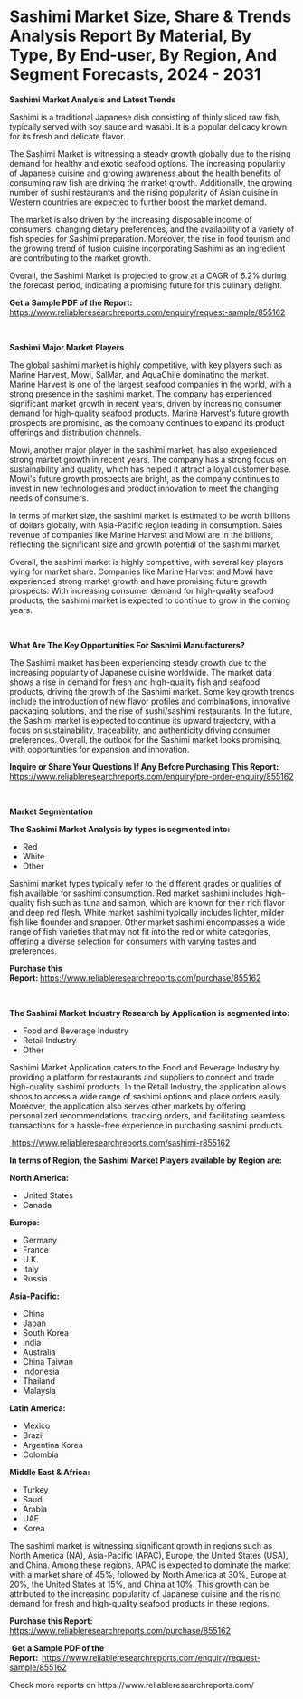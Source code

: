 <p><h1>Sashimi Market Size, Share & Trends Analysis Report By Material, By Type, By End-user, By Region, And Segment Forecasts, 2024 - 2031</h1></p><p><strong>Sashimi Market Analysis and Latest Trends</strong></p>
<p><p>Sashimi is a traditional Japanese dish consisting of thinly sliced raw fish, typically served with soy sauce and wasabi. It is a popular delicacy known for its fresh and delicate flavor.</p><p>The Sashimi Market is witnessing a steady growth globally due to the rising demand for healthy and exotic seafood options. The increasing popularity of Japanese cuisine and growing awareness about the health benefits of consuming raw fish are driving the market growth. Additionally, the growing number of sushi restaurants and the rising popularity of Asian cuisine in Western countries are expected to further boost the market demand.</p><p>The market is also driven by the increasing disposable income of consumers, changing dietary preferences, and the availability of a variety of fish species for Sashimi preparation. Moreover, the rise in food tourism and the growing trend of fusion cuisine incorporating Sashimi as an ingredient are contributing to the market growth.</p><p>Overall, the Sashimi Market is projected to grow at a CAGR of 6.2% during the forecast period, indicating a promising future for this culinary delight.</p></p>
<p><strong>Get a Sample PDF of the Report:&nbsp;</strong> <a href="https://www.reliableresearchreports.com/enquiry/request-sample/855162">https://www.reliableresearchreports.com/enquiry/request-sample/855162</a></p>
<p>&nbsp;</p>
<p><strong>Sashimi Major Market Players</strong></p>
<p><p>The global sashimi market is highly competitive, with key players such as Marine Harvest, Mowi, SalMar, and AquaChile dominating the market. Marine Harvest is one of the largest seafood companies in the world, with a strong presence in the sashimi market. The company has experienced significant market growth in recent years, driven by increasing consumer demand for high-quality seafood products. Marine Harvest's future growth prospects are promising, as the company continues to expand its product offerings and distribution channels.</p><p>Mowi, another major player in the sashimi market, has also experienced strong market growth in recent years. The company has a strong focus on sustainability and quality, which has helped it attract a loyal customer base. Mowi's future growth prospects are bright, as the company continues to invest in new technologies and product innovation to meet the changing needs of consumers.</p><p>In terms of market size, the sashimi market is estimated to be worth billions of dollars globally, with Asia-Pacific region leading in consumption. Sales revenue of companies like Marine Harvest and Mowi are in the billions, reflecting the significant size and growth potential of the sashimi market.</p><p>Overall, the sashimi market is highly competitive, with several key players vying for market share. Companies like Marine Harvest and Mowi have experienced strong market growth and have promising future growth prospects. With increasing consumer demand for high-quality seafood products, the sashimi market is expected to continue to grow in the coming years.</p></p>
<p>&nbsp;</p>
<p><strong>What Are The Key Opportunities For Sashimi Manufacturers?</strong></p>
<p><p>The Sashimi market has been experiencing steady growth due to the increasing popularity of Japanese cuisine worldwide. The market data shows a rise in demand for fresh and high-quality fish and seafood products, driving the growth of the Sashimi market. Some key growth trends include the introduction of new flavor profiles and combinations, innovative packaging solutions, and the rise of sushi/sashimi restaurants. In the future, the Sashimi market is expected to continue its upward trajectory, with a focus on sustainability, traceability, and authenticity driving consumer preferences. Overall, the outlook for the Sashimi market looks promising, with opportunities for expansion and innovation.</p></p>
<p><strong>Inquire or Share Your Questions If Any Before Purchasing This Report:</strong> <a href="https://www.reliableresearchreports.com/enquiry/pre-order-enquiry/855162">https://www.reliableresearchreports.com/enquiry/pre-order-enquiry/855162</a></p>
<p>&nbsp;</p>
<p><strong>Market Segmentation</strong></p>
<p><strong>The Sashimi Market Analysis by types is segmented into:</strong></p>
<p><ul><li>Red</li><li>White</li><li>Other</li></ul></p>
<p><p>Sashimi market types typically refer to the different grades or qualities of fish available for sashimi consumption. Red market sashimi includes high-quality fish such as tuna and salmon, which are known for their rich flavor and deep red flesh. White market sashimi typically includes lighter, milder fish like flounder and snapper. Other market sashimi encompasses a wide range of fish varieties that may not fit into the red or white categories, offering a diverse selection for consumers with varying tastes and preferences.</p></p>
<p><strong>Purchase this Report:&nbsp;</strong><a href="https://www.reliableresearchreports.com/purchase/855162">https://www.reliableresearchreports.com/purchase/855162</a></p>
<p>&nbsp;</p>
<p><strong>The Sashimi Market Industry Research by Application is segmented into:</strong></p>
<p><ul><li>Food and Beverage Industry</li><li>Retail Industry</li><li>Other</li></ul></p>
<p><p>Sashimi Market Application caters to the Food and Beverage Industry by providing a platform for restaurants and suppliers to connect and trade high-quality sashimi products. In the Retail Industry, the application allows shops to access a wide range of sashimi options and place orders easily. Moreover, the application also serves other markets by offering personalized recommendations, tracking orders, and facilitating seamless transactions for a hassle-free experience in purchasing sashimi products.</p></p>
<p><a href="https://www.reliableresearchreports.com/sashimi-r855162">&nbsp;https://www.reliableresearchreports.com/sashimi-r855162</a></p>
<p><strong>In terms of Region, the Sashimi Market Players available by Region are:</strong></p>
<p>
    <p> <strong> North America: </strong>
        <ul>
            <li>United States</li>
            <li>Canada</li>
        </ul>
        </p> 
    <p> <strong> Europe: </strong>
        <ul>
            <li>Germany</li>
            <li>France</li>
            <li>U.K.</li>
            <li>Italy</li>
            <li>Russia</li>
        </ul>
        </p> 
    <p> <strong> Asia-Pacific: </strong>
        <ul>
            <li>China</li>
            <li>Japan</li>
            <li>South Korea</li>
            <li>India</li>
            <li>Australia</li>
            <li>China Taiwan</li>
            <li>Indonesia</li>
            <li>Thailand</li>
            <li>Malaysia</li>
        </ul>
        </p> 
    <p> <strong> Latin America: </strong>
        <ul>
            <li>Mexico</li>
            <li>Brazil</li>
            <li>Argentina Korea</li>
            <li>Colombia</li>
        </ul>
        </p> 
    <p> <strong> Middle East & Africa: </strong>
        <ul>
            <li>Turkey</li>
            <li>Saudi</li>
            <li>Arabia</li>
            <li>UAE</li>
            <li>Korea</li>
        </ul>
    </p>
    </p>
<p><p>The sashimi market is witnessing significant growth in regions such as North America (NA), Asia-Pacific (APAC), Europe, the United States (USA), and China. Among these regions, APAC is expected to dominate the market with a market share of 45%, followed by North America at 30%, Europe at 20%, the United States at 15%, and China at 10%. This growth can be attributed to the increasing popularity of Japanese cuisine and the rising demand for fresh and high-quality seafood products in these regions.</p></p>
<p><strong>Purchase this Report: </strong><a href="https://www.reliableresearchreports.com/purchase/855162">https://www.reliableresearchreports.com/purchase/855162</a></p>
<p>&nbsp;<strong>Get a Sample PDF of the Report:&nbsp;&nbsp;</strong><a href="https://www.reliableresearchreports.com/enquiry/request-sample/855162">https://www.reliableresearchreports.com/enquiry/request-sample/855162</a></p>
<p><strong></strong></p>
<p>Check more reports on https://www.reliableresearchreports.com/</p>